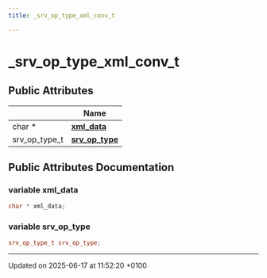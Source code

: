 ```yaml
---
title: _srv_op_type_xml_conv_t

---
```


# _srv_op_type_xml_conv_t





## Public Attributes

|                | Name           |
| -------------- | -------------- |
| char * | **[xml_data](struct__srv__op__type__xml__conv__t.md#variable-xml-data)**  |
| srv_op_type_t | **[srv_op_type](struct__srv__op__type__xml__conv__t.md#variable-srv-op-type)**  |

## Public Attributes Documentation

### variable xml_data

```cpp
char * xml_data;
```


### variable srv_op_type

```cpp
srv_op_type_t srv_op_type;
```


-------------------------------

Updated on 2025-06-17 at 11:52:20 +0100